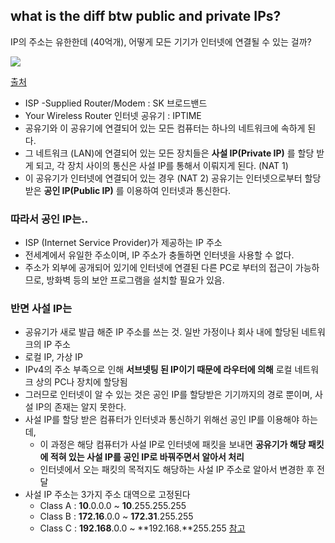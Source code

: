## what is the diff btw public and private IPs?

IP의 주소는 유한한데 (40억개), 어떻게 모든 기기가 인터넷에 연결될 수 있는 걸까?

![](https://media.vlpt.us/post-images/noyo0123/dbb449f0-f35b-11e9-b6f8-339c87aa4e05/image.png)

[출처](https://www.howtogeek.com/255206/how-use-your-router-and-isps-modemrouter-combo-in-tandem/)
- ISP -Supplied Router/Modem : SK 브로드밴드
- Your Wireless Router 인터넷 공유기 : IPTIME
- 공유기와 이 공유기에 연결되어 있는 모든 컴퓨터는 하나의 네트워크에 속하게 된다.
- 그 네트워크 (LAN)에 연결되어 있는 모든 장치들은 **사설 IP(Private IP)** 를 할당 받게 되고, 각 장치 사이의 통신은 사설 IP를 통해서 이뤄지게 된다. (NAT 1)
- 이 공유기가 인터넷에 연결되어 있는 경우 (NAT 2) 
공유기는 인터넷으로부터 할당 받은 **공인 IP(Public IP)** 를 이용하여 인터넷과 통신한다.

### 따라서 공인 IP는..

- ISP (Internet Service Provider)가 제공하는 IP 주소
- 전세계에서 유일한 주소이며, IP 주소가 충돌하면 인터넷을 사용할 수 없다.
- 주소가 외부에 공개되어 있기에 인터넷에 연결된 다른 PC로 부터의 접근이 가능하므로, 방화벽 등의 보안 프로그램을 설치할 필요가 있음.

### 반면 사설 IP는

- 공유기가 새로 발급 해준 IP 주소를 쓰는 것. 일반 가정이나 회사 내에 할당된 네트워크의 IP 주소
- 로컬 IP, 가상 IP
- IPv4의 주소 부족으로 인해 **서브넷팅 된 IP이기 때문에 라우터에 의해** 로컬 네트워크 상의 PC나 장치에 할당됨
- 그러므로 인터넷이 알 수 있는 것은 공인 IP를 할당받은 기기까지의 경로 뿐이며, 사설 IP의 존재는 알지 못한다.
- 사설 IP를 할당 받은 컴퓨터가 인터넷과 통신하기 위해선 공인 IP를 이용해야 하는데,
    - 이 과정은 해당 컴퓨터가 사설 IP로 인터넷에 패킷을 보내면 **공유기가 해당 패킷에 적혀 있는 사설 IP를 공인 IP로 바꿔주면서 알아서 처리**
    - 인터넷에서 오는 패킷의 목적지도 해당하는 사설 IP 주소로 알아서 변경한 후 전달
- 사설 IP 주소는 3가지 주소 대역으로 고정된다
    - Class A : **10**.0.0.0 ~ **10**.255.255.255
    - Class B : **172.16**.0.0 ~ **172.31**.255.255
    - Class C : **192.168**.0.0 ~ **192.168.**255.255
[참고](https://velog.io/@hidaehyunlee/%EA%B3%B5%EC%9D%B8Public-%EC%82%AC%EC%84%A4Private-IP%EC%9D%98-%EC%B0%A8%EC%9D%B4%EC%A0%90)




